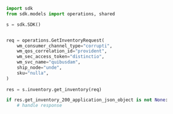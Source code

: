 <!-- Start SDK Example Usage -->
```python
import sdk
from sdk.models import operations, shared

s = sdk.SDK()


req = operations.GetInventoryRequest(
    wm_consumer_channel_type="corrupti",
    wm_qos_correlation_id="provident",
    wm_sec_access_token="distinctio",
    wm_svc_name="quibusdam",
    ship_node="unde",
    sku="nulla",
)
    
res = s.inventory.get_inventory(req)

if res.get_inventory_200_application_json_object is not None:
    # handle response
```
<!-- End SDK Example Usage -->
